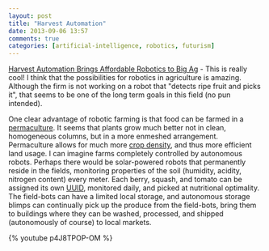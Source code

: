 ```yaml
---
layout: post
title: "Harvest Automation"
date: 2013-09-06 13:57
comments: true
categories: [artificial-intelligence, robotics, futurism]
---
```



[Harvest Automation Brings Affordable Robotics to Big Ag](http://singularityhub.com/2013/09/02/harvest-automation-brings-affordable-robotics-to-big-ag/) - This is really cool! I think that the possibilities for robotics in agriculture is amazing. Although the firm is not working on a robot that "detects ripe fruit and picks it", that seems to be one of the long term goals in this field (no pun intended).

One clear advantage of robotic farming is that food can be farmed in a [permaculture](http://en.wikipedia.org/wiki/Permaculture). It seems that plants grow much better not in clean, homogeneous columns, but in a more enmeshed arrangement. Permaculture allows for much more [crop density](http://deepgreenpermaculture.com/backyard-orchard-culture/), and thus more efficient land usage. I can imagine farms completely controlled by autonomous robots. Perhaps there would be solar-powered robots that permanently reside in the fields, monitoring properties of the soil (humidity, acidity, nitrogen content) every meter. Each berry, squash, and tomato can be assigned its own [UUID](http://en.wikipedia.org/wiki/Universally_unique_identifier), monitored daily, and picked at nutritional optimality. The field-bots can have a limited local storage, and autonomous storage blimps can continually pick up the produce from the field-bots, bring them to buildings where they can be washed, processed, and shipped (autonomously of course) to local markets.

{% youtube p4J8TPOP-OM %}

